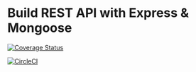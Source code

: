 # Build REST API with Express & Mongoose

[![Coverage Status](https://coveralls.io/repos/github/ndatumuremyi/my-brand-backend/badge.svg?branch=master)](https://coveralls.io/github/ndatumuremyi/my-brand-backend?branch=master)

[![CircleCI](https://dl.circleci.com/status-badge/img/gh/ndatumuremyi/my-brand-backend/tree/master.svg?style=svg)](https://dl.circleci.com/status-badge/redirect/gh/ndatumuremyi/my-brand-backend/tree/master)

